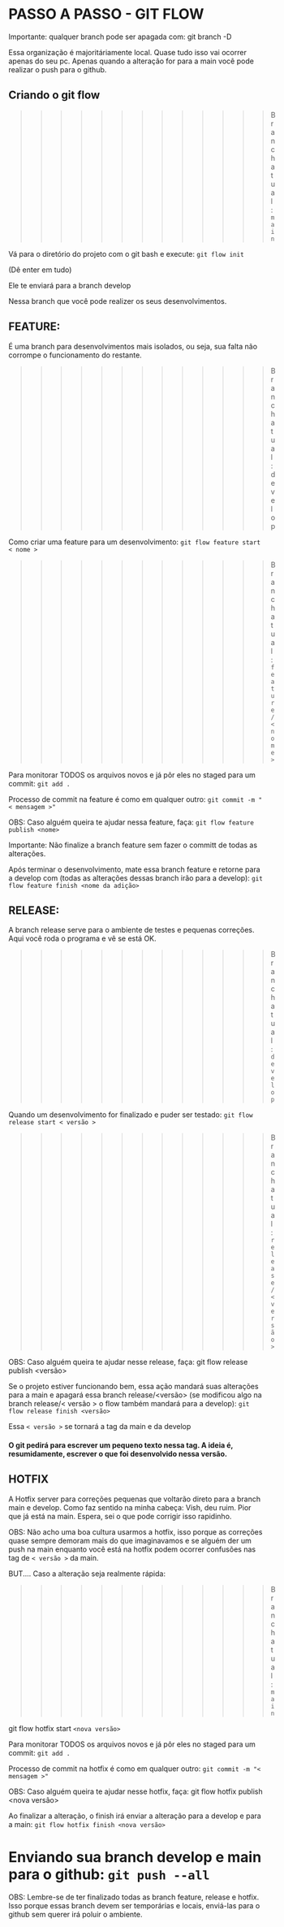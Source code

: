 # PASSO A PASSO - GIT FLOW

Importante: qualquer branch pode ser apagada com: git branch -D <nome da branch>

Essa organização é majoritáriamente local. Quase tudo isso vai ocorrer apenas do seu pc. Apenas quando a alteração for para a main você pode realizar o push para o github.

## Criando o git flow

>>>>>>>>>>>>> Branch atual: ``main``

Vá para o diretório do projeto com o git bash e execute: ``git flow init``

(Dê enter em tudo)

Ele te enviará para a branch develop

Nessa branch que você pode realizer os seus desenvolvimentos.

## FEATURE:
É uma branch para desenvolvimentos mais isolados, ou seja, sua falta não corrompe o funcionamento do restante.

>>>>>>>>>>>>> Branch atual: develop

Como criar uma feature para um desenvolvimento: ``git flow feature start < nome >``

>>>>>>>>>>>>> Branch atual: ``feature/< nome >``

Para monitorar TODOS os arquivos novos e já pôr eles no staged para um commit: ``git add .``

Processo de commit na feature é como em qualquer outro: ``git commit -m "< mensagem >"``
  
OBS: Caso alguém queira te ajudar nessa feature, faça:  ``git flow feature publish <nome>``

Importante: Não finalize a branch feature sem fazer o committ de todas as alterações.

Após terminar o desenvolvimento, mate essa branch feature e retorne para a develop com (todas as alterações dessas branch irão para a develop):
``git flow feature finish <nome da adição>``

## RELEASE:

A branch release serve para o ambiente de testes e pequenas correções. Aqui você roda o programa e vê se está OK.

>>>>>>>>>>>>> Branch atual: ``develop``

Quando um desenvolvimento for finalizado e puder ser testado:
``git flow release start < versão >``

>>>>>>>>>>>>> Branch atual: ``release/< versão >``

OBS: Caso alguém queira te ajudar nesse release, faça:  git flow release publish <versão>

Se o projeto estiver funcionando bem, essa ação mandará suas alterações para a main e apagará essa branch release/<versão> (se modificou algo na branch release/< versão > o flow também mandará para a develop): ``git flow release finish <versão>``

Essa ``< versão >`` se tornará a tag da main e da develop

#### O git pedirá para escrever um pequeno texto nessa tag. A ideia é, resumidamente, escrever o que foi desenvolvido nessa versão.

## HOTFIX

A Hotfix server para correções pequenas que voltarão direto para a branch main e develop.
Como faz sentido na minha cabeça: Vish, deu ruim. Pior que já está na main. Espera, sei o que pode corrigir isso rapidinho.

OBS: Não acho uma boa cultura usarmos a hotfix, isso porque as correções quase sempre demoram mais do que imaginavamos e se alguém der um push na main enquanto você está na hotfix podem ocorrer confusões nas tag de ``< versão >`` da main.

BUT.... Caso a alteração seja realmente rápida:

>>>>>>>>>>>>> Branch atual: ``main``

git flow hotfix start ``<nova versão>``

Para monitorar TODOS os arquivos novos e já pôr eles no staged para um commit: ``git add .``

Processo de commit na hotfix é como em qualquer outro: ``git commit -m "< mensagem >"``

OBS: Caso alguém queira te ajudar nesse hotfix, faça:  git flow hotfix publish <nova versão>

Ao finalizar a alteração, o finish irá enviar a alteração para a develop e para a main: ``git flow hotfix finish <nova versão>``

# Enviando sua branch develop e main para o github: ``git push --all``

OBS: Lembre-se de ter finalizado todas as branch feature, release e hotfix. Isso porque essas branch devem ser temporárias e locais, enviá-las para o github sem querer irá poluir o ambiente.
